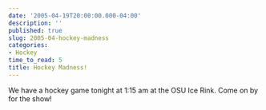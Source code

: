 ```yaml
---
date: '2005-04-19T20:00:00.000-04:00'
description: ''
published: true
slug: 2005-04-hockey-madness
categories:
- Hockey
time_to_read: 5
title: Hockey Madness!
---
```


We have a hockey game tonight at 1:15 am at the OSU Ice Rink. Come on by for the show!